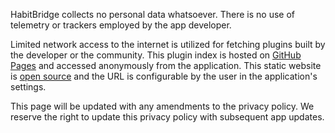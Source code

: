 HabitBridge collects no personal data whatsoever. There is no use of telemetry or trackers employed by the app developer.

Limited network access to the internet is utilized for fetching plugins built by the developer or the community.  This plugin index is hosted on [GitHub Pages](https://docs.github.com/en/site-policy/privacy-policies/github-general-privacy-statement) and accessed anonymously from the application.  This static website is [open source](https://github.com/joshspicer/HabitBridgeMarketplace) and the URL is configurable by the user in the application's settings.

This page will be updated with any amendments to the privacy policy. We reserve the right to update this privacy policy with subsequent app updates.

